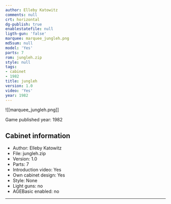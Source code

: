 ```yaml
---
author: Elleby Katowitz
comments: null
crt: horizontal
dg-publish: true
enablestatefile: null
ligth-gun: 'false'
marquee: marquee_jungleh.png
md5sum: null
model: 'Yes'
parts: 7
rom: jungleh.zip
style: null
tags:
- cabinet
- 1982
title: jungleh
version: 1.0
video: 'Yes'
year: 1982
---
```


![[marquee_jungleh.png]]

Game published year: 1982

## Cabinet information

- Author: Elleby Katowitz
- File: jungleh.zip
- Version: 1.0
- Parts: 7
- Introduction video: Yes
- Own cabinet design: Yes
- Style: None
- Light guns: no
- AGEBasic enabled: no

---
